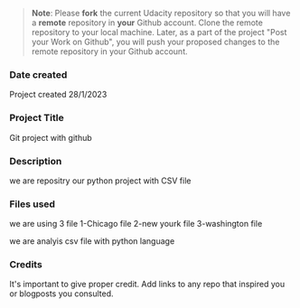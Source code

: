 >**Note**: Please **fork** the current Udacity repository so that you will have a **remote** repository in **your** Github account. Clone the remote repository to your local machine. Later, as a part of the project "Post your Work on Github", you will push your proposed changes to the remote repository in your Github account.

### Date created
Project created 28/1/2023

### Project Title
Git project with github 

### Description
we are repositry our python project with CSV file  

### Files used
we are using 3 file 
1-Chicago file 
2-new yourk file 
3-washington file 

we are analyis csv file with python language 

### Credits
It's important to give proper credit. Add links to any repo that inspired you or blogposts you consulted.

